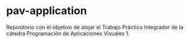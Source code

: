 # pav-application
Repositorio con el objetivo de alojar el Trabajo Práctico Integrador de la cátedra Programación de Aplicaciones Visuales 1. 
